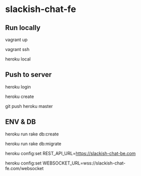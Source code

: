 # slackish-chat-fe

## Run locally
vagrant up

vagrant ssh

heroku local

## Push to server
heroku login

heroku create

git push heroku master

## ENV & DB
heroku run rake db:create

heroku run rake db:migrate

heroku config:set REST_API_URL=https://slackish-chat-be.com

heroku config:set WEBSOCKET_URL=wss://slackish-chat-fe.com/websocket

